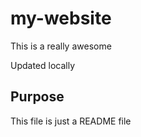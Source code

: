 # my-website

This is a really awesome

Updated locally

## Purpose

This file is just a README file
